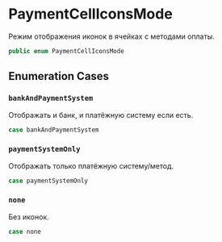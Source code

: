# PaymentCellIconsMode

Режим отображения иконок в ячейках с методами оплаты.

``` swift
public enum PaymentCellIconsMode 
```

## Enumeration Cases

### `bankAndPaymentSystem`

Отображать и банк, и платёжную систему если есть.

``` swift
case bankAndPaymentSystem
```

### `paymentSystemOnly`

Отображать только платёжную систему/метод.

``` swift
case paymentSystemOnly
```

### `none`

Без иконок.

``` swift
case none
```
